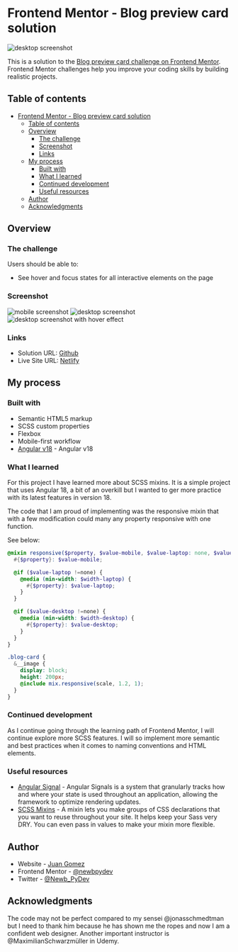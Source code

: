 # Frontend Mentor - Blog preview card solution

![desktop screenshot](./src/app/assets/readme-images/desktop-screenshot.png)

This is a solution to the [Blog preview card challenge on Frontend Mentor](https://www.frontendmentor.io/challenges/blog-preview-card-ckPaj01IcS). Frontend Mentor challenges help you improve your coding skills by building realistic projects.

## Table of contents

- [Frontend Mentor - Blog preview card solution](#frontend-mentor---blog-preview-card-solution)
  - [Table of contents](#table-of-contents)
  - [Overview](#overview)
    - [The challenge](#the-challenge)
    - [Screenshot](#screenshot)
    - [Links](#links)
  - [My process](#my-process)
    - [Built with](#built-with)
    - [What I learned](#what-i-learned)
    - [Continued development](#continued-development)
    - [Useful resources](#useful-resources)
  - [Author](#author)
  - [Acknowledgments](#acknowledgments)

## Overview

### The challenge

Users should be able to:

- See hover and focus states for all interactive elements on the page

### Screenshot

![mobile screenshot](./src/app/assets/readme-images/mobile-screenshot.png)
![desktop screenshot](./src/app/assets/readme-images/desktop-screenshot.png)
![desktop screenshot with hover effect](./src/app/assets/readme-images/desktop-screenshot-hover.png)

### Links

- Solution URL: [Github](https://github.com/newbpydev/blog-preview-card-angular-18-scss-ssr)
- Live Site URL: [Netlify](https://master--blog-preview-card-angular-18.netlify.app/)

## My process

### Built with

- Semantic HTML5 markup
- SCSS custom properties
- Flexbox
- Mobile-first workflow
- [Angular v18](https://angular.dev/) - Angular v18

### What I learned

For this project I have learned more about SCSS mixins. It is a simple project that uses
Angular 18, a bit of an overkill but I wanted to ger more practice with its latest
features in version 18.

The code that I am proud of implementing was the responsive mixin
that with a few modification could many any property responsive with one function.

See below:

```scss
@mixin responsive($property, $value-mobile, $value-laptop: none, $value-desktop: none) {
  #{$property}: $value-mobile;

  @if ($value-laptop !=none) {
    @media (min-width: $width-laptop) {
      #{$property}: $value-laptop;
    }
  }

  @if ($value-desktop !=none) {
    @media (min-width: $width-desktop) {
      #{$property}: $value-desktop;
    }
  }
}
```

```scss
.blog-card {
  &__image {
    display: block;
    height: 200px;
    @include mix.responsive(scale, 1.2, 1);
  }
}
```

### Continued development

As I continue going through the learning path of Frontend Mentor, I will continue explore
more SCSS features. I will so implement more semantic and best practices when it comes to
naming conventions and HTML elements.

### Useful resources

- [Angular Signal](https://angular.dev/guide/signals) - Angular Signals is a system that granularly tracks how and where your state is used throughout an application, allowing the framework to optimize rendering updates.
- [SCSS Mixins](https://sass-lang.com/guide/#mixins) - A mixin lets you make groups of CSS declarations that you want to reuse throughout your site. It helps keep your Sass very DRY. You can even pass in values to make your mixin more flexible.

## Author

- Website - [Juan Gomez](https://github.com/newbpydev)
- Frontend Mentor - [@newbpydev](https://www.frontendmentor.io/profile/newbpydev)
- Twitter - [@Newb_PyDev](https://twitter.com/Newb_PyDev)

## Acknowledgments

The code may not be perfect compared to my sensei @jonasschmedtman but I need to thank him because he has shown me the ropes and now I am a confident web
designer. Another important instructor is @MaximilianSchwarzmüller in Udemy.

